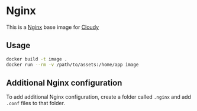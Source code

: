 # Nginx

This is a [Nginx](https://www.nginx.com/resources/wiki/) base image for [Cloudy](https://github.com/cloud-cli/cloudy)

## Usage

```bash
docker build -t image .
docker run --rm -v /path/to/assets:/home/app image
```

## Additional Nginx configuration

To add additional Nginx configuration, create a folder called `.nginx` and add `.conf` files to that folder.
